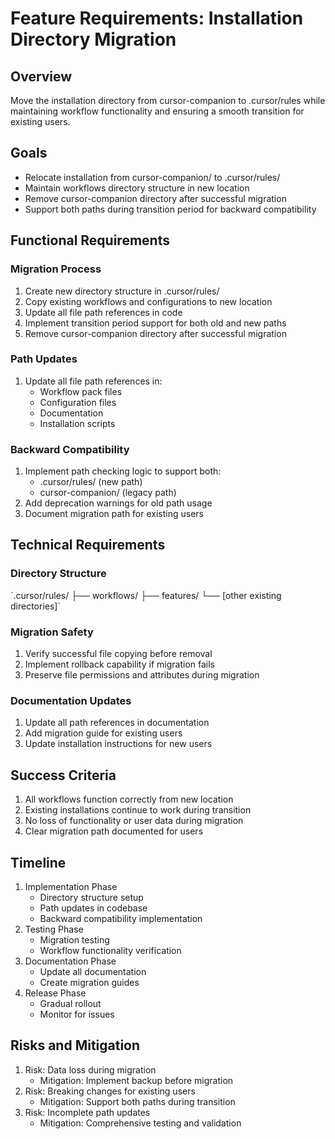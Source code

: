 # Feature Requirements: Installation Directory Migration

## Overview

Move the installation directory from cursor-companion to .cursor/rules while maintaining workflow functionality and ensuring a smooth transition for existing users.

## Goals

- Relocate installation from cursor-companion/ to .cursor/rules/
- Maintain workflows directory structure in new location
- Remove cursor-companion directory after successful migration
- Support both paths during transition period for backward compatibility

## Functional Requirements

### Migration Process

1. Create new directory structure in .cursor/rules/
2. Copy existing workflows and configurations to new location
3. Update all file path references in code
4. Implement transition period support for both old and new paths
5. Remove cursor-companion directory after successful migration

### Path Updates

1. Update all file path references in:
   - Workflow pack files
   - Configuration files
   - Documentation
   - Installation scripts

### Backward Compatibility

1. Implement path checking logic to support both:
   - .cursor/rules/ (new path)
   - cursor-companion/ (legacy path)
2. Add deprecation warnings for old path usage
3. Document migration path for existing users

## Technical Requirements

### Directory Structure

\`.cursor/rules/
├── workflows/
├── features/
└── [other existing directories]\`

### Migration Safety

1. Verify successful file copying before removal
2. Implement rollback capability if migration fails
3. Preserve file permissions and attributes during migration

### Documentation Updates

1. Update all path references in documentation
2. Add migration guide for existing users
3. Update installation instructions for new users

## Success Criteria

1. All workflows function correctly from new location
2. Existing installations continue to work during transition
3. No loss of functionality or user data during migration
4. Clear migration path documented for users

## Timeline

1. Implementation Phase
   - Directory structure setup
   - Path updates in codebase
   - Backward compatibility implementation
2. Testing Phase
   - Migration testing
   - Workflow functionality verification
3. Documentation Phase
   - Update all documentation
   - Create migration guides
4. Release Phase
   - Gradual rollout
   - Monitor for issues

## Risks and Mitigation

1. Risk: Data loss during migration
   - Mitigation: Implement backup before migration
2. Risk: Breaking changes for existing users
   - Mitigation: Support both paths during transition
3. Risk: Incomplete path updates
   - Mitigation: Comprehensive testing and validation
